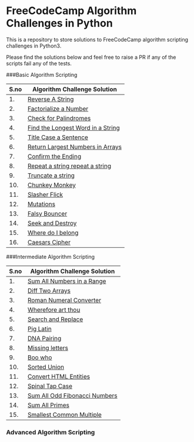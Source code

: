 # FreeCodeCamp Algorithm Challenges in Python

This is a repository to store solutions to FreeCodeCamp algorithm scripting challenges in Python3.

Please find the solutions below and feel free to raise a PR if any of the scripts fail any of the tests.

###Basic Algorithm Scripting

| S.no  | Algorithm Challenge Solution    |
| ----- | ------------------------------- |
|   1.  | [Reverse A String](https://github.com/varunu28/FreeCodeCamp-Algorithm-Challenges-in-Python/blob/master/Basic%20Algorithm%20Scripting/Reverse%20a%20String.py) |
|   2.  | [Factorialize a Number](https://github.com/varunu28/FreeCodeCamp-Algorithm-Challenges-in-Python/blob/master/Basic%20Algorithm%20Scripting/Factorialize%20a%20Number.py) |
|   3.  | [Check for Palindromes](https://github.com/varunu28/FreeCodeCamp-Algorithm-Challenges-in-Python/blob/master/Basic%20Algorithm%20Scripting/Check%20for%20Palindromes.py) |
|   4.  | [Find the Longest Word in a String](https://github.com/varunu28/FreeCodeCamp-Algorithm-Challenges-in-Python/blob/master/Basic%20Algorithm%20Scripting/Find%20the%20Longest%20Word%20in%20a%20String.py) |
|   5.  | [Title Case a Sentence](https://github.com/varunu28/FreeCodeCamp-Algorithm-Challenges-in-Python/blob/master/Basic%20Algorithm%20Scripting/Title%20Case%20a%20Sentence.py) |
|   6.  | [Return Largest Numbers in Arrays](https://github.com/varunu28/FreeCodeCamp-Algorithm-Challenges-in-Python/blob/master/Basic%20Algorithm%20Scripting/Return%20Largest%20Numbers%20in%20Arrays.py) |
|   7.  | [Confirm the Ending](https://github.com/varunu28/FreeCodeCamp-Algorithm-Challenges-in-Python/blob/master/Basic%20Algorithm%20Scripting/Confirm%20the%20Ending.py) |
|   8.  | [Repeat a string repeat a string](https://github.com/varunu28/FreeCodeCamp-Algorithm-Challenges-in-Python/blob/master/Basic%20Algorithm%20Scripting/Repeat%20a%20string%20repeat%20a%20string.py) |
|   9.  | [Truncate a string](https://github.com/varunu28/FreeCodeCamp-Algorithm-Challenges-in-Python/blob/master/Basic%20Algorithm%20Scripting/Truncate%20a%20string.py) |
|   10.  | [Chunkey Monkey](https://github.com/varunu28/FreeCodeCamp-Algorithm-Challenges-in-Python/blob/master/Basic%20Algorithm%20Scripting/Chunky%20Monkey.py) |
|   11.  | [Slasher Flick](https://github.com/varunu28/FreeCodeCamp-Algorithm-Challenges-in-Python/blob/master/Basic%20Algorithm%20Scripting/Slasher%20Flick.py) |
|   12.  | [Mutations](https://github.com/varunu28/FreeCodeCamp-Algorithm-Challenges-in-Python/blob/master/Basic%20Algorithm%20Scripting/Mutations.py) |
|   13.  | [Falsy Bouncer](https://github.com/varunu28/FreeCodeCamp-Algorithm-Challenges-in-Python/blob/master/Basic%20Algorithm%20Scripting/Falsy%20Bouncer.py) |
|   14.  | [Seek and Destroy](https://github.com/varunu28/FreeCodeCamp-Algorithm-Challenges-in-Python/blob/master/Basic%20Algorithm%20Scripting/Seek%20and%20Destroy.py) |
|   15.  | [Where do I belong](https://github.com/varunu28/FreeCodeCamp-Algorithm-Challenges-in-Python/blob/master/Basic%20Algorithm%20Scripting/Where%20do%20I%20belong.py) |
|   16.  | [Caesars Cipher](https://github.com/varunu28/FreeCodeCamp-Algorithm-Challenges-in-Python/blob/master/Basic%20Algorithm%20Scripting/Caesars_Cipher.py) |

###Intermediate Algorithm Scripting

| S.no  | Algorithm Challenge Solution    |
| ----- | ------------------------------- |
|   1.  | [Sum All Numbers in a Range](https://github.com/varunu28/FreeCodeCamp-Algorithm-Challenges-in-Python/blob/master/Intermediate%20Algorithm%20Scripting/Sum%20All%20Numbers%20in%20a%20Range.py) |
|   2.  | [Diff Two Arrays](https://github.com/varunu28/FreeCodeCamp-Algorithm-Challenges-in-Python/blob/master/Intermediate%20Algorithm%20Scripting/Diff%20Two%20Arrays.py) |
|   3.  | [Roman Numeral Converter](https://github.com/varunu28/FreeCodeCamp-Algorithm-Challenges-in-Python/blob/master/Intermediate%20Algorithm%20Scripting/Roman%20Numeral%20Converter.py) |
|   4.  | [Wherefore art thou](https://github.com/varunu28/FreeCodeCamp-Algorithm-Challenges-in-Python/blob/master/Intermediate%20Algorithm%20Scripting/Wherefore%20art%20thou.py) |
|   5.  | [Search and Replace](https://github.com/varunu28/FreeCodeCamp-Algorithm-Challenges-in-Python/blob/master/Intermediate%20Algorithm%20Scripting/Search%20and%20Replace.py) |
|   6.  | [Pig Latin](https://github.com/varunu28/FreeCodeCamp-Algorithm-Challenges-in-Python/blob/master/Intermediate%20Algorithm%20Scripting/Pig%20Latin.py) |
|   7.  | [DNA Pairing](https://github.com/varunu28/FreeCodeCamp-Algorithm-Challenges-in-Python/blob/master/Intermediate%20Algorithm%20Scripting/DNA%20Pairing.py) |
|   8.  | [Missing letters](https://github.com/varunu28/FreeCodeCamp-Algorithm-Challenges-in-Python/blob/master/Intermediate%20Algorithm%20Scripting/Missing%20letters.py) |
|   9.  | [Boo who](https://github.com/varunu28/FreeCodeCamp-Algorithm-Challenges-in-Python/blob/master/Intermediate%20Algorithm%20Scripting/Boo%20who.py) |
|   10.  | [Sorted Union](https://github.com/varunu28/FreeCodeCamp-Algorithm-Challenges-in-Python/blob/master/Intermediate%20Algorithm%20Scripting/Sorted%20Union.py) |
|   11.  | [Convert HTML Entities](https://github.com/varunu28/FreeCodeCamp-Algorithm-Challenges-in-Python/blob/master/Intermediate%20Algorithm%20Scripting/Convert%20HTML%20Entities.py) |
|   12.  | [Spinal Tap Case](https://github.com/varunu28/FreeCodeCamp-Algorithm-Challenges-in-Python/blob/master/Intermediate%20Algorithm%20Scripting/Spinal%20Tap%20Case.py) |
|   13.  | [Sum All Odd Fibonacci Numbers](https://github.com/varunu28/FreeCodeCamp-Algorithm-Challenges-in-Python/blob/master/Intermediate%20Algorithm%20Scripting/Sum%20All%20Odd%20Fibonacci%20Numbers.py) |
|   14.  | [Sum All Primes](https://github.com/varunu28/FreeCodeCamp-Algorithm-Challenges-in-Python/blob/master/Intermediate%20Algorithm%20Scripting/Sum%20All%20Primes.py) |
|   15.  | [Smallest Common Multiple](https://github.com/varunu28/FreeCodeCamp-Algorithm-Challenges-in-Python/blob/master/Intermediate%20Algorithm%20Scripting/Smallest%20Common%20Multiple.py) |


### Advanced Algorithm Scripting

